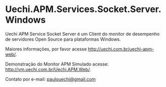 # Uechi.APM.Services.Socket.Server.Windows

Uechi APM Service Socket Server é um Client do monitor de desempenho de servidores Open Source para plataformas Windows.

Maiores informações, por favor acesse http://uechi.com.br/uechi-apm-web/.

Demonstração do Monitor APM Simulado acesse: http://vm.uechi.com.br/Uechi.APM.Web/.

Contato por e-mail: paulouechi@gmail.com
